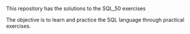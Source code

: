 This repository has the solutions to the SQL_50 exercises

The objective is to learn and practice the SQL language through practical exercises.
